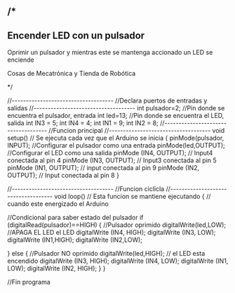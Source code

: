  /*
 ----------------------------------- 
  Encender LED con un pulsador
 -----------------------------------
 
 Oprimir un pulsador y mientras este se mantenga accionado 
  un LED se enciende
 
 Cosas de Mecatrónica y Tienda de Robótica
 
*/
 
//------------------------------------
//Declara puertos de entradas y salidas
//------------------------------------
int pulsador=2;        //Pin donde se encuentra el pulsador, entrada
int led=13;            //Pin donde se encuentra el LED, salida
int IN3 = 5;
int IN4 = 4; 
int IN1 = 9;
int IN2 = 8;
//------------------------------------
//Funcion principal
//------------------------------------
void setup() // Se ejecuta cada vez que el Arduino se inicia
{
 pinMode(pulsador, INPUT); //Configurar el pulsador como una entrada
 pinMode(led,OUTPUT);      //Configurar el LED como una salida
 pinMode (IN4, OUTPUT); // Input4 conectada al pin 4
 pinMode (IN3, OUTPUT); // Input3 conectada al pin 5
 pinMode (IN1, OUTPUT); // input conectada al pin 9
 pinMode (IN2, OUTPUT); // Input conectada al pin 8
}
 
//------------------------------------
//Funcion ciclicla
//------------------------------------
void loop() // Esta funcion se mantiene ejecutando
{           //  cuando este energizado el Arduino
 
   //Condicional para saber estado del pulsador
   if (digitalRead(pulsador)==HIGH)
   {
     //Pulsador oprimido
     digitalWrite(led,LOW); //APAGA EL LED el LED
     digitalWrite (IN4, HIGH);
     digitalWrite (IN3, LOW);   
     digitalWrite (IN1,HIGH);
     digitalWrite (IN2,LOW);
    
 }
   else
   {
     //Pulsador NO oprimido
     digitalWrite(led,HIGH);  // el LED esta encendido 
     digitalWrite (IN3, HIGH);
     digitalWrite (IN4, LOW); 
     digitalWrite (IN1, LOW);
     digitalWrite (IN2, HIGH);
   }
}
 
//Fin programa
